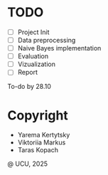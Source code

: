 # TODO
- [ ] Project Init 
- [ ] Data preprocessing
- [ ] Naive Bayes implementation 
- [ ] Evaluation 
- [ ] Vizualization 
- [ ] Report 

To-do by 28.10 






# Copyright 
- Yarema Kertytsky
- Viktoriia Markus 
- Taras Kopach 

@ UCU, 2025
